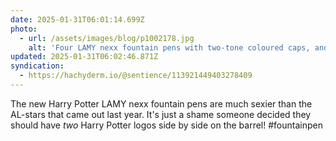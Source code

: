 ```yaml
---
date: 2025-01-31T06:01:14.699Z
photo:
  - url: /assets/images/blog/p1002178.jpg
    alt: 'Four LAMY nexx fountain pens with two-tone coloured caps, and black lacquered barrels, each emblazoned with two Harry Potter logos (a short "HP" and a full "Harry Potter") and a house name: Slytherin, Ravenclaw, Gryffindor, Hufflepuff'
updated: 2025-01-31T06:02:46.871Z
syndication:
  - https://hachyderm.io/@sentience/113921449403278409
---
```


The new Harry Potter LAMY nexx fountain pens are much sexier than the AL-stars that came out last year. It's just a shame someone decided they should have _two_ Harry Potter logos side by side on the barrel! #fountainpen
